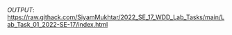 *OUTPUT*:
https://raw.githack.com/SiyamMukhtar/2022_SE_17_WDD_Lab_Tasks/main/Lab_Task_01_2022-SE-17/index.html
